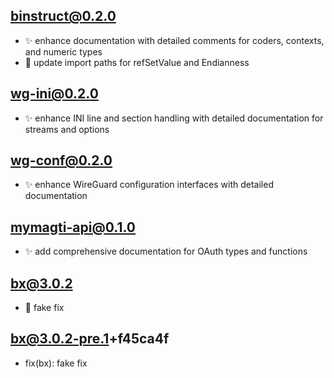 ## binstruct@0.2.0

- ✨ enhance documentation with detailed comments for coders, contexts, and
  numeric types
- 🐛 update import paths for refSetValue and Endianness

## wg-ini@0.2.0

- ✨ enhance INI line and section handling with detailed documentation for
  streams and options

## wg-conf@0.2.0

- ✨ enhance WireGuard configuration interfaces with detailed documentation

## mymagti-api@0.1.0

- ✨ add comprehensive documentation for OAuth types and functions

## bx@3.0.2

- 🐛 fake fix

## bx@3.0.2-pre.1+f45ca4f

- fix(bx): fake fix
